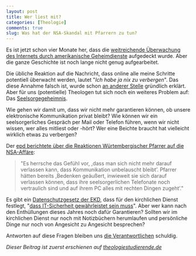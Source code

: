 ```yaml
---
layout: post
title: Wer liest mit?
categories: [Theologie]
comments: true
slug: Was hat der NSA-Skandal mit Pfarrern zu tun?
---
```


Es ist jetzt schon vier Monate her, dass die [weitreichende Überwachung des Internets durch amerikanische Geheimdienste](http://de.wikipedia.org/wiki/Überwachungs-_und_Spionageaffäre_2013) aufgedeckt wurde. Aber die ganze Geschichte ist noch lange nicht genug aufgearbeitet.
<!--more-->

Die übliche Reaktion auf die Nachricht, dass online alle meine Schritte potentiell überwacht werden, lautet "*Ich habe ja nix zu verbergen*". Das diese Annahme falsch ist, wurde schon [an anderer Stelle](http://wiki.piratenpartei.de/Ich_habe_nichts_zu_verbergen!) gründlich erklärt. Aber für uns (potentielle) Theologen tut sich noch ein weiteres Problem auf: Das [Seelsorgegeheimnis](http://de.wikipedia.org/wiki/Beichtgeheimnis).

Wie gehen wir damit um, dass wir nicht mehr garantieren können, ob unsere elektronische Kommunikation privat bleibt? Wie können wir ein seelsorgerliches Gespräch per Mail oder Telefon führen, wenn wir nicht wissen, wer alles mitliest oder -hört? Wer eine Beichte braucht hat vielleicht wirklich etwas zu verbergen?  

Der [epd berichtete über die Reaktionen Würtembergischer Pfarrer auf die NSA-Affäre](http://www.epd.de/landesdienst/landesdienst-südwest/schwerpunktartikel/kirchlicher-datenschutzexperte-sieht-verunsiche):

> "Es herrsche das Gefühl vor, ,dass man sich nicht mehr darauf verlassen kann, dass Kommunikation unbelauscht bleibt’. Pfarrer hätten bereits ,Bedenken geäußert, inwieweit sie sich darauf verlassen können, dass ihre seelsorgerlichen Telefonate noch vertraulich sind und auf ihrem PC alles mit rechten Dingen zugeht’."

Es gibt ein [Datenschutzgesetz der EKD](http://www.kirchenrecht-ekd.de/showdocument/id/25764/orga_id/EKD/), dass für den kirchlichen Dienst festlegt, "[dass IT-Sicherheit gewährleistet sein muss](http://www.kirchenrecht-ekd.de/showdocument/id/25764/orga_id/EKD/#s47000015)". Aber wer kann nach den Enthüllungen dieses Jahres noch dafür Garantieren? Sollten wir im kirchlichen Dienst nur noch mit Notizbüchern herumlaufen und persönliche Dinge nur noch von Angesicht zu Angesicht besprechen?

Antworten auf diese Fragen bleiben uns [die Verantwortlichen](https://netzpolitik.org/2013/angela-merkel-erklaert-nsa-affaere-fuer-beendet/) schuldig.

*Dieser Beitrag ist zuerst erschienen auf [theologiestudierende.de](http://www.theologiestudierende.de/)*